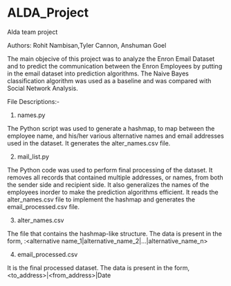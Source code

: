 # ALDA_Project
Alda team project

Authors:
Rohit Nambisan,Tyler Cannon, Anshuman Goel

The main objecive of this project was to analyze the Enron Email Dataset and to predict the communication between the Enron Employees by putting in the email dataset into prediction algorithms. The Naive Bayes classification algorithm was used as a baseline and was compared with Social Network Analysis. 

File Descriptions:-

1. names.py

The Python script was used to generate a hashmap, to map between the employee name, and his/her various alternative names and email addresses used in the dataset. It generates the alter_names.csv file.	

2. mail_list.py

The Python code was used to perform final processing of the dataset. It removes all records that contained multiple addresses, or names, from both the sender side and recipient side. It also generalizes the names of the employees inorder to make the prediction algorithms efficient. It reads the alter_names.csv file to implement the hashmap and generates the email_processed.csv file.

3. alter_names.csv

The file that contains the hashmap-like structure. The data is present in the form, <employee name>:<alternative name_1|alternative_name_2|...|alternative_name_n>

4. email_processed.csv

It is the final processed dataset. The data is present in the form, <to_address>|<from_address>|Date
